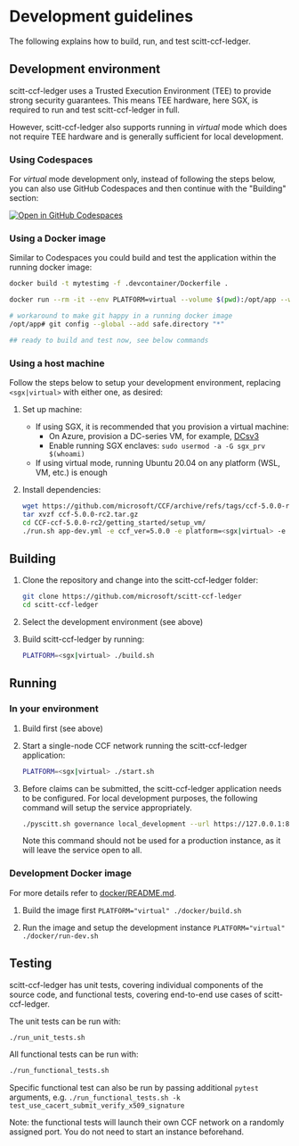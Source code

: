 # Development guidelines 

The following explains how to build, run, and test scitt-ccf-ledger.

## Development environment

scitt-ccf-ledger uses a Trusted Execution Environment (TEE) to provide strong security guarantees.
This means TEE hardware, here SGX, is required to run and test scitt-ccf-ledger in full.

However, scitt-ccf-ledger also supports running in *virtual* mode which does not require TEE hardware
and is generally sufficient for local development.

### Using Codespaces

For *virtual* mode development only, instead of following the steps below, you can also use GitHub Codespaces and then continue with the "Building" section: 

[![Open in GitHub Codespaces](https://github.com/codespaces/badge.svg)](https://github.com/codespaces/new?hide_repo_select=true&ref=main&repo=562968818&machine=standardLinux32gb&devcontainer_path=.devcontainer%2Fdevcontainer.json&location=WestEurope)

### Using a Docker image

Similar to Codespaces you could build and test the application within the running docker image:

```sh
docker build -t mytestimg -f .devcontainer/Dockerfile .

docker run --rm -it --env PLATFORM=virtual --volume $(pwd):/opt/app --workdir /opt/app --entrypoint /bin/bash mytestimg

# workaround to make git happy in a running docker image
/opt/app# git config --global --add safe.directory "*"

## ready to build and test now, see below commands
```

### Using a host machine

Follow the steps below to setup your development environment, replacing `<sgx|virtual>` with either one, as desired:

1. Set up machine: 
    - If using SGX, it is recommended that you provision a virtual machine:
      - On Azure, provision a DC-series VM, for example, [DCsv3](https://learn.microsoft.com/en-us/azure/virtual-machines/dcv3-series)
      - Enable running SGX enclaves: `sudo usermod -a -G sgx_prv $(whoami)`
    - If using virtual mode, running Ubuntu 20.04 on any platform (WSL, VM, etc.) is enough

2. Install dependencies:
    ```sh
    wget https://github.com/microsoft/CCF/archive/refs/tags/ccf-5.0.0-rc2.tar.gz
    tar xvzf ccf-5.0.0-rc2.tar.gz
    cd CCF-ccf-5.0.0-rc2/getting_started/setup_vm/
    ./run.sh app-dev.yml -e ccf_ver=5.0.0 -e platform=<sgx|virtual> -e clang_version=<11|15>
    ```

## Building

1. Clone the repository and change into the scitt-ccf-ledger folder:
    ```sh
    git clone https://github.com/microsoft/scitt-ccf-ledger
    cd scitt-ccf-ledger
    ```

2. Select the development environment (see above)

3. Build scitt-ccf-ledger by running:
    ```sh
    PLATFORM=<sgx|virtual> ./build.sh
    ```

## Running

### In your environment

1. Build first (see above)

2. Start a single-node CCF network running the scitt-ccf-ledger application:
    ```sh
    PLATFORM=<sgx|virtual> ./start.sh
    ```

3. Before claims can be submitted, the scitt-ccf-ledger application needs to be configured. For local
   development purposes, the following command will setup the service appropriately.
   
   ```sh
   ./pyscitt.sh governance local_development --url https://127.0.0.1:8000
   ```

   Note this command should not be used for a production instance, as it will leave the service
   open to all.

### Development Docker image

For more details refer to [docker/README.md](./docker/README.md).

1. Build the image first `PLATFORM="virtual" ./docker/build.sh`

2. Run the image and setup the development instance `PLATFORM="virtual" ./docker/run-dev.sh`

## Testing

scitt-ccf-ledger has unit tests, covering individual components of the source code, and functional tests, covering end-to-end use cases of scitt-ccf-ledger.

The unit tests can be run with:

```sh
./run_unit_tests.sh
```

All functional tests can be run with:

```sh
./run_functional_tests.sh
```

Specific functional test can also be run by passing additional `pytest` arguments, e.g. `./run_functional_tests.sh -k test_use_cacert_submit_verify_x509_signature`

Note: the functional tests will launch their own CCF network on a randomly assigned port. You do not need to start an instance beforehand.
